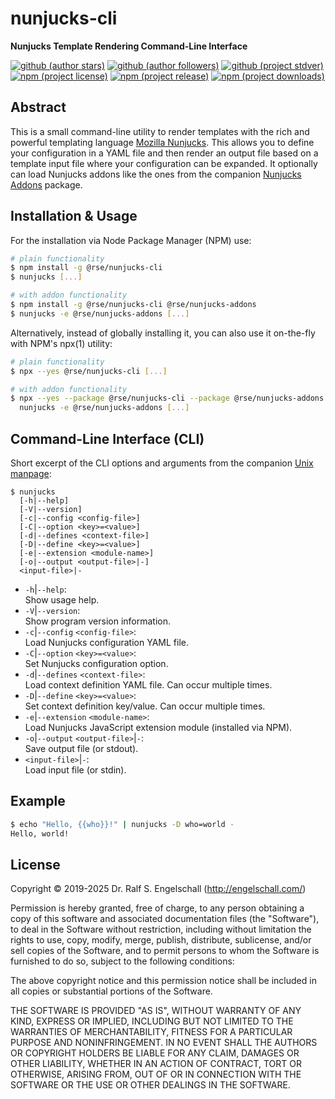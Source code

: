 
nunjucks-cli
============

**Nunjucks Template Rendering Command-Line Interface**

[![github (author stars)](https://img.shields.io/github/stars/rse?logo=github&label=author%20stars&color=%233377aa)](https://github.com/rse)
[![github (author followers)](https://img.shields.io/github/followers/rse?label=author%20followers&logo=github&color=%234477aa)](https://github.com/rse)
[![github (project stdver)](https://img.shields.io/github/package-json/stdver/rse/nunjucks-cli?logo=github&label=project%20stdver&color=%234477aa&cacheSeconds=900)](https://github.com/rse/nunjucks-cli)
<br/>
[![npm (project license)](https://img.shields.io/npm/l/%40rse%2Fnunjucks-cli?logo=npm&label=npm%20license&color=%23cc3333)](https://npmjs.com/@rse/nunjucks-cli)
[![npm (project release)](https://img.shields.io/npm/v/%40rse/nunjucks-cli?logo=npm&label=npm%20release&color=%23cc3333)](https://npmjs.com/@rse/nunjucks-cli)
[![npm (project downloads)](https://img.shields.io/npm/dm/%40rse/nunjucks-cli?logo=npm&label=npm%20downloads&color=%23cc3333)](https://npmjs.com/@rse/nunjucks-cli)

Abstract
--------

This is a small command-line utility to render templates with the rich
and powerful templating language [Mozilla Nunjucks](https://mozilla.github.io/nunjucks/).
This allows you to define your configuration in a YAML file and then render
an output file based on a template input file where your configuration can be expanded.
It optionally can load Nunjucks addons like the ones from the companion
[Nunjucks Addons](https://github.com/rse/nunjucks-addons) package.

Installation & Usage
--------------------

For the installation via Node Package Manager (NPM) use:

```sh
# plain functionality
$ npm install -g @rse/nunjucks-cli
$ nunjucks [...]

# with addon functionality
$ npm install -g @rse/nunjucks-cli @rse/nunjucks-addons
$ nunjucks -e @rse/nunjucks-addons [...]
```

Alternatively, instead of globally installing it, you can also use it on-the-fly with NPM's npx(1) utility:

```sh
# plain functionality
$ npx --yes @rse/nunjucks-cli [...]

# with addon functionality
$ npx --yes --package @rse/nunjucks-cli --package @rse/nunjucks-addons -- \
  nunjucks -e @rse/nunjucks-addons [...]
```

Command-Line Interface (CLI)
----------------------------

Short excerpt of the CLI options and arguments from the companion [Unix manpage](nunjucks.md):

```
$ nunjucks
  [-h|--help]
  [-V|--version]
  [-c|--config <config-file>]
  [-C|--option <key>=<value>]
  [-d|--defines <context-file>]
  [-D|--define <key>=<value>]
  [-e|--extension <module-name>]
  [-o|--output <output-file>|-]
  <input-file>|-
```

- `-h`|`--help`:<br/>
  Show usage help.
- `-V`|`--version`:<br/>
  Show program version information.
- `-c`|`--config` `<config-file>`:<br/>
  Load Nunjucks configuration YAML file.
- `-C`|`--option` `<key>=<value>`:<br/>
  Set Nunjucks configuration option.
- `-d`|`--defines` `<context-file>`:<br/>
  Load context definition YAML file.
  Can occur multiple times.
- `-D`|`--define` `<key>=<value>`:<br/>
  Set context definition key/value.
  Can occur multiple times.
- `-e`|`--extension` `<module-name>`:<br/>
  Load Nunjucks JavaScript extension module (installed via NPM).
- `-o`|`--output` `<output-file>`|`-`:<br/>
  Save output file (or stdout).
- `<input-file>`|`-`:<br/>
  Load input file (or stdin).

Example
-------

```sh
$ echo "Hello, {{who}}!" | nunjucks -D who=world -
Hello, world!
```

License
-------

Copyright &copy; 2019-2025 Dr. Ralf S. Engelschall (http://engelschall.com/)

Permission is hereby granted, free of charge, to any person obtaining
a copy of this software and associated documentation files (the
"Software"), to deal in the Software without restriction, including
without limitation the rights to use, copy, modify, merge, publish,
distribute, sublicense, and/or sell copies of the Software, and to
permit persons to whom the Software is furnished to do so, subject to
the following conditions:

The above copyright notice and this permission notice shall be included
in all copies or substantial portions of the Software.

THE SOFTWARE IS PROVIDED "AS IS", WITHOUT WARRANTY OF ANY KIND,
EXPRESS OR IMPLIED, INCLUDING BUT NOT LIMITED TO THE WARRANTIES OF
MERCHANTABILITY, FITNESS FOR A PARTICULAR PURPOSE AND NONINFRINGEMENT.
IN NO EVENT SHALL THE AUTHORS OR COPYRIGHT HOLDERS BE LIABLE FOR ANY
CLAIM, DAMAGES OR OTHER LIABILITY, WHETHER IN AN ACTION OF CONTRACT,
TORT OR OTHERWISE, ARISING FROM, OUT OF OR IN CONNECTION WITH THE
SOFTWARE OR THE USE OR OTHER DEALINGS IN THE SOFTWARE.

